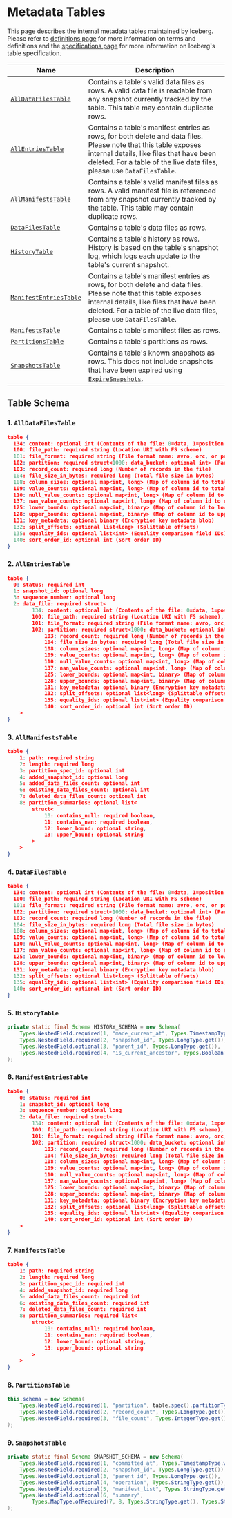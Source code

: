 # Metadata Tables

This page describes the internal metadata tables maintained by Iceberg. Please refer to [definitions page](terms.md) for more information
on terms and definitions and the [specifications page](spec.md) for more information on Iceberg's table specification. 

| Name                                              | Description |
| --------------------------------------------------| ------------|
| [`AllDataFilesTable`](#AllDataFilesTable)         | Contains a table's valid data files as rows. A valid data file is readable from any snapshot currently tracked by the table. This table may contain duplicate rows.
| [`AllEntriesTable`](#AllEntriesTable)             | Contains a table's manifest entries as rows, for both delete and data files. Please note that this table exposes internal details, like files that have been deleted. For a table of the live data files, please use `DataFilesTable`.
| [`AllManifestsTable`](#AllManifestsTable)         | Contains a table's valid manifest files as rows. A valid manifest file is referenced from any snapshot currently tracked by the table. This table may contain duplicate rows. 
| [`DataFilesTable`](#DataFilesTable)               | Contains a table's data files as rows.
| [`HistoryTable`](#HistoryTable)                   | Contains a table's history as rows. History is based on the table's snapshot log, which logs each update to the table's current snapshot.
| [`ManifestEntriesTable`](#ManifestEntriesTable)   | Contains a table's manifest entries as rows, for both delete and data files. Please note that this table exposes internal details, like files that have been deleted. For a table of the live data files, please use `DataFilesTable`.
| [`ManifestsTable`](#ManifestsTable)               | Contains a table's manifest files as rows.
| [`PartitionsTable`](#PartitionsTable)             | Contains a table's partitions as rows.
| [`SnapshotsTable`](#SnapshotsTable)               | Contains a table's known snapshots as rows. This does not include snapshots that have been expired using [`ExpireSnapshots`](https://iceberg.apache.org/javadoc/master/org/apache/iceberg/ExpireSnapshots.html).


## Table Schema

### <a id="AllDataFilesTable"></a> 1. `AllDataFilesTable`

```json
table {
  134: content: optional int (Contents of the file: 0=data, 1=position deletes, 2=equality deletes)
  100: file_path: required string (Location URI with FS scheme)
  101: file_format: required string (File format name: avro, orc, or parquet)
  102: partition: required struct<1000: data_bucket: optional int> (Partition data tuple, schema based on the partition spec)
  103: record_count: required long (Number of records in the file)
  104: file_size_in_bytes: required long (Total file size in bytes)
  108: column_sizes: optional map<int, long> (Map of column id to total size on disk)
  109: value_counts: optional map<int, long> (Map of column id to total count, including null and NaN)
  110: null_value_counts: optional map<int, long> (Map of column id to null value count)
  137: nan_value_counts: optional map<int, long> (Map of column id to number of NaN values in the column)
  125: lower_bounds: optional map<int, binary> (Map of column id to lower bound)
  128: upper_bounds: optional map<int, binary> (Map of column id to upper bound)
  131: key_metadata: optional binary (Encryption key metadata blob)
  132: split_offsets: optional list<long> (Splittable offsets)
  135: equality_ids: optional list<int> (Equality comparison field IDs)
  140: sort_order_id: optional int (Sort order ID)
}
```

### <a id="AllEntriesTable"></a> 2. `AllEntriesTable`

```json
table {
  0: status: required int
  1: snapshot_id: optional long
  3: sequence_number: optional long
  2: data_file: required struct<
        134: content: optional int (Contents of the file: 0=data, 1=position deletes, 2=equality deletes),
        100: file_path: required string (Location URI with FS scheme),
        101: file_format: required string (File format name: avro, orc, or parquet),
        102: partition: required struct<1000: data_bucket: optional int> (Partition data tuple, schema based on the partition spec),
            103: record_count: required long (Number of records in the file),
            104: file_size_in_bytes: required long (Total file size in bytes),
            108: column_sizes: optional map<int, long> (Map of column id to total size on disk),
            109: value_counts: optional map<int, long> (Map of column id to total count, including null and NaN),
            110: null_value_counts: optional map<int, long> (Map of column id to null value count),
            137: nan_value_counts: optional map<int, long> (Map of column id to number of NaN values in the column),
            125: lower_bounds: optional map<int, binary> (Map of column id to lower bound),
            128: upper_bounds: optional map<int, binary> (Map of column id to upper bound),
            131: key_metadata: optional binary (Encryption key metadata blob),
            132: split_offsets: optional list<long> (Splittable offsets),
            135: equality_ids: optional list<int> (Equality comparison field IDs),
            140: sort_order_id: optional int (Sort order ID)
    >
}
```

### <a id="AllManifestsTable"></a> 3. `AllManifestsTable`

```json
table {
    1: path: required string
    2: length: required long
    3: partition_spec_id: optional int
    4: added_snapshot_id: optional long
    5: added_data_files_count: optional int
    6: existing_data_files_count: optional int
    7: deleted_data_files_count: optional int
    8: partition_summaries: optional list<
        struct<
            10: contains_null: required boolean,
            11: contains_nan: required boolean,
            12: lower_bound: optional string,
            13: upper_bound: optional string
        >
    >
}
```

### <a id="DataFilesTable"></a> 4. `DataFilesTable`

```json
table {
  134: content: optional int (Contents of the file: 0=data, 1=position deletes, 2=equality deletes)
  100: file_path: required string (Location URI with FS scheme)
  101: file_format: required string (File format name: avro, orc, or parquet)
  102: partition: required struct<1000: data_bucket: optional int> (Partition data tuple, schema based on the partition spec)
  103: record_count: required long (Number of records in the file)
  104: file_size_in_bytes: required long (Total file size in bytes)
  108: column_sizes: optional map<int, long> (Map of column id to total size on disk)
  109: value_counts: optional map<int, long> (Map of column id to total count, including null and NaN)
  110: null_value_counts: optional map<int, long> (Map of column id to null value count)
  137: nan_value_counts: optional map<int, long> (Map of column id to number of NaN values in the column)
  125: lower_bounds: optional map<int, binary> (Map of column id to lower bound)
  128: upper_bounds: optional map<int, binary> (Map of column id to upper bound)
  131: key_metadata: optional binary (Encryption key metadata blob)
  132: split_offsets: optional list<long> (Splittable offsets)
  135: equality_ids: optional list<int> (Equality comparison field IDs)
  140: sort_order_id: optional int (Sort order ID)
}
```

### <a id="HistoryTable"></a> 5. `HistoryTable`

```java
private static final Schema HISTORY_SCHEMA = new Schema(
    Types.NestedField.required(1, "made_current_at", Types.TimestampType.withZone()),
    Types.NestedField.required(2, "snapshot_id", Types.LongType.get()),
    Types.NestedField.optional(3, "parent_id", Types.LongType.get()),
    Types.NestedField.required(4, "is_current_ancestor", Types.BooleanType.get())
);
```

### <a id="ManifestEntriesTable"></a> 6. `ManifestEntriesTable`

```json
table {
    0: status: required int
    1: snapshot_id: optional long
    3: sequence_number: optional long
    2: data_file: required struct<
        134: content: optional int (Contents of the file: 0=data, 1=position deletes, 2=equality deletes),
        100: file_path: required string (Location URI with FS scheme),
        101: file_format: required string (File format name: avro, orc, or parquet),
        102: partition: required struct<1000: data_bucket: optional int> (Partition data tuple, schema based on the partition spec),
            103: record_count: required long (Number of records in the file),
            104: file_size_in_bytes: required long (Total file size in bytes),
            108: column_sizes: optional map<int, long> (Map of column id to total size on disk),
            109: value_counts: optional map<int, long> (Map of column id to total count, including null and NaN),
            110: null_value_counts: optional map<int, long> (Map of column id to null value count),
            137: nan_value_counts: optional map<int, long> (Map of column id to number of NaN values in the column),
            125: lower_bounds: optional map<int, binary> (Map of column id to lower bound),
            128: upper_bounds: optional map<int, binary> (Map of column id to upper bound),
            131: key_metadata: optional binary (Encryption key metadata blob),
            132: split_offsets: optional list<long> (Splittable offsets),
            135: equality_ids: optional list<int> (Equality comparison field IDs),
            140: sort_order_id: optional int (Sort order ID)
    >
}
```

### <a id="ManifestsTable"></a> 7. `ManifestsTable`

```json
table {
    1: path: required string
    2: length: required long
    3: partition_spec_id: required int
    4: added_snapshot_id: required long
    5: added_data_files_count: required int
    6: existing_data_files_count: required int
    7: deleted_data_files_count: required int
    8: partition_summaries: required list<
        struct<
            10: contains_null: required boolean,
            11: contains_nan: required boolean,
            12: lower_bound: optional string,
            13: upper_bound: optional string
        >
    >
}
```

### <a id="PartitionsTable"></a> 8. `PartitionsTable`

```java
this.schema = new Schema(
    Types.NestedField.required(1, "partition", table.spec().partitionType()),
    Types.NestedField.required(2, "record_count", Types.LongType.get()),
    Types.NestedField.required(3, "file_count", Types.IntegerType.get())
);
```

### <a id="SnapshotsTable"></a> 9. `SnapshotsTable`

```java
private static final Schema SNAPSHOT_SCHEMA = new Schema(
    Types.NestedField.required(1, "committed_at", Types.TimestampType.withZone()),
    Types.NestedField.required(2, "snapshot_id", Types.LongType.get()),
    Types.NestedField.optional(3, "parent_id", Types.LongType.get()),
    Types.NestedField.optional(4, "operation", Types.StringType.get()),
    Types.NestedField.optional(5, "manifest_list", Types.StringType.get()),
    Types.NestedField.optional(6, "summary",
        Types.MapType.ofRequired(7, 8, Types.StringType.get(), Types.StringType.get()))
);
```
